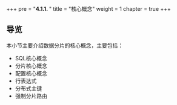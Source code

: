 +++
pre = "<b>4.1.1. </b>"
title = "核心概念"
weight = 1
chapter = true
+++

## 导览

本小节主要介绍数据分片的核心概念，主要包括：

* SQL核心概念
* 分片核心概念
* 配置核心概念
* 行表达式
* 分布式主键
* 强制分片路由
